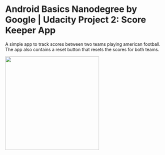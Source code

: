 # Android Basics Nanodegree by Google | Udacity Project 2: Score Keeper App
A simple app to track scores between two teams playing american football. The app also contains a reset button that resets the scores for both teams.

<img src="https://raw.githubusercontent.com/angela-aciobanitei/android-score-keeper/master/udacity-score-keeper" width="300"/>

